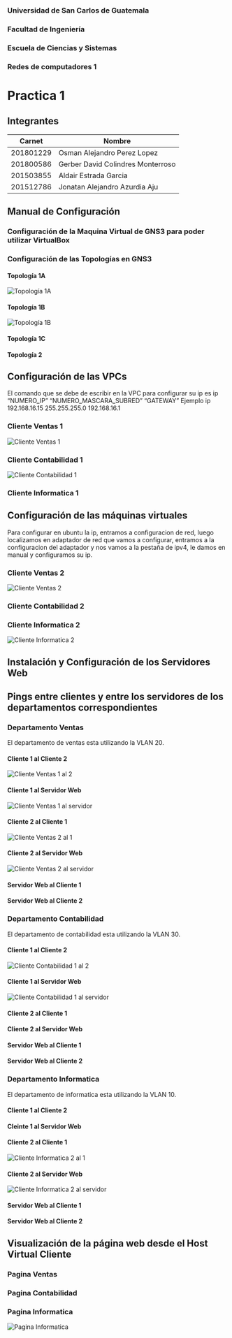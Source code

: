 ### Universidad de San Carlos de Guatemala
### Facultad de Ingeniería
### Escuela de Ciencias y Sistemas
### Redes de computadores 1
# Practica 1

## Integrantes
| Carnet | Nombre |
| ------ | -------  |
| 201801229 |Osman Alejandro Perez Lopez|
| 201800586 |Gerber David Colindres Monterroso|
| 201503855 |Aldair Estrada Garcia|
| 201512786 | Jonatan Alejandro Azurdia Aju|

## Manual de Configuración

### Configuración de la Maquina Virtual de GNS3 para poder utilizar VirtualBox


### Configuración de las Topologías en GNS3

#### Topología 1A

![Topología 1A](Images/topologia1A.png)

#### Topología 1B

![Topología 1B](Images/Topologia_1B.JPG)

#### Topología 1C

#### Topología 2

## Configuración de las VPCs

El comando que se debe de escribir en la VPC para configurar su ip es
ip “NUMERO_IP” “NUMERO_MASCARA_SUBRED” “GATEWAY”
Ejemplo
ip 192.168.16.15 255.255.255.0 192.168.16.1

### Cliente Ventas 1

![Cliente Ventas 1](Images/configuracion_Cliente_Ventas1.png)

### Cliente Contabilidad 1

![Cliente Contabilidad 1](Images/configuracion_Cliente_Contabilidad1.jpg)

### Cliente Informatica 1

## Configuración de las máquinas virtuales

Para configurar en ubuntu la ip, entramos a configuracion de red, luego localizamos en adaptador de red que vamos a configurar, entramos a la configuracion del adaptador y nos vamos a la pestaña de ipv4, le damos en manual y configuramos su ip.

### Cliente Ventas 2

![Cliente Ventas 2](Images/configuracion_Cliente_Ventas2.JPG)

### Cliente Contabilidad 2
### Cliente Informatica 2

![Cliente Informatica 2](Images/configuracion_Cliente_Informatica2.png)

## Instalación y Configuración de los Servidores Web


## Pings entre clientes y entre los servidores de los departamentos correspondientes

### Departamento Ventas

El departamento de ventas esta utilizando la VLAN 20.

#### Cliente 1 al Cliente 2

![Cliente Ventas 1 al 2](Images/ping_cliente_ventas2.png)

#### Cliente 1 al Servidor Web

![Cliente Ventas 1 al servidor](Images/ping_servidor_ventas.png)

#### Cliente 2 al Cliente 1

![Cliente Ventas 2 al 1](Images/Cliente_Ventas1_Ventas2.JPG)

#### Cliente 2 al Servidor Web

![Cliente Ventas 2 al servidor](Images/ClienteVentas2_ServidorVentas.JPG)

#### Servidor Web al Cliente 1

#### Servidor Web al Cliente 2

### Departamento Contabilidad

El departamento de contabilidad esta utilizando la VLAN 30.

#### Cliente 1 al Cliente 2

![Cliente Contabilidad 1 al 2](Images/Cliente_Contabilidad1_Contabilidad2.JPG)

#### Cliente 1 al Servidor Web

![Cliente Contabilidad 1 al servidor](Images/ClienteContabilidad1_ServidorContabilidad.JPG)

#### Cliente 2 al Cliente 1

#### Cliente 2 al Servidor Web

#### Servidor Web al Cliente 1

#### Servidor Web al Cliente 2

### Departamento Informatica

El departamento de informatica esta utilizando la VLAN 10.

#### Cliente 1 al Cliente 2

#### Cleinte 1 al Servidor Web

#### Cliente 2 al Cliente 1

![Cliente Informatica 2 al 1](Images/ping_cliente_informatica_1.png)

#### Cliente 2 al Servidor Web

![Cliente Informatica 2 al servidor](Images/ping-servidor_informatica.png)

#### Servidor Web al Cliente 1

#### Servidor Web al Cliente 2

## Visualización de la página web desde el Host Virtual Cliente

### Pagina Ventas

### Pagina Contabilidad

### Pagina Informatica
![Pagina Informatica](Images/pagina_informatica.png)